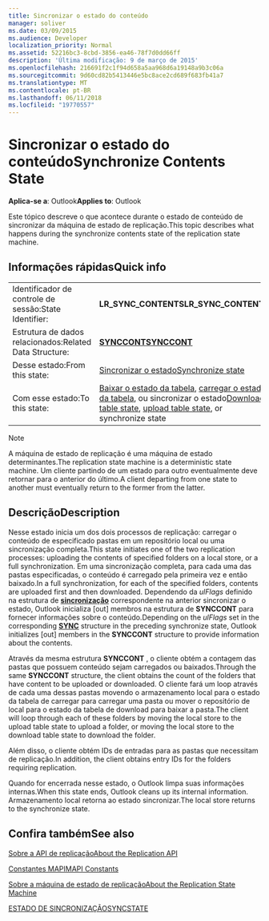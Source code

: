 ```yaml
---
title: Sincronizar o estado do conteúdo
manager: soliver
ms.date: 03/09/2015
ms.audience: Developer
localization_priority: Normal
ms.assetid: 52216bc3-8cbd-3856-ea46-78f7d0dd66ff
description: 'Última modificação: 9 de março de 2015'
ms.openlocfilehash: 216691f2c1f94d658a5aa968d6a19148a9b3c06a
ms.sourcegitcommit: 9d60cd82b5413446e5bc8ace2cd689f683fb41a7
ms.translationtype: MT
ms.contentlocale: pt-BR
ms.lasthandoff: 06/11/2018
ms.locfileid: "19770557"
---
```

# <a name="synchronize-contents-state"></a><span data-ttu-id="024d7-103">Sincronizar o estado do conteúdo</span><span class="sxs-lookup"><span data-stu-id="024d7-103">Synchronize Contents State</span></span>

  
  
<span data-ttu-id="024d7-104">**Aplica-se a**: Outlook</span><span class="sxs-lookup"><span data-stu-id="024d7-104">**Applies to**: Outlook</span></span> 
  
 <span data-ttu-id="024d7-105">Este tópico descreve o que acontece durante o estado de conteúdo de sincronizar da máquina de estado de replicação.</span><span class="sxs-lookup"><span data-stu-id="024d7-105">This topic describes what happens during the synchronize contents state of the replication state machine.</span></span> 
  
## <a name="quick-info"></a><span data-ttu-id="024d7-106">Informações rápidas</span><span class="sxs-lookup"><span data-stu-id="024d7-106">Quick info</span></span>

|||
|:-----|:-----|
|<span data-ttu-id="024d7-107">Identificador de controle de sessão:</span><span class="sxs-lookup"><span data-stu-id="024d7-107">State Identifier:</span></span>  <br/> |<span data-ttu-id="024d7-108">**LR_SYNC_CONTENTS**</span><span class="sxs-lookup"><span data-stu-id="024d7-108">**LR_SYNC_CONTENTS**</span></span> <br/> |
|<span data-ttu-id="024d7-109">Estrutura de dados relacionados:</span><span class="sxs-lookup"><span data-stu-id="024d7-109">Related Data Structure:</span></span>  <br/> |<span data-ttu-id="024d7-110">**[SYNCCONT](synccont.md)**</span><span class="sxs-lookup"><span data-stu-id="024d7-110">**[SYNCCONT](synccont.md)**</span></span> <br/> |
|<span data-ttu-id="024d7-111">Desse estado:</span><span class="sxs-lookup"><span data-stu-id="024d7-111">From this state:</span></span>  <br/> |[<span data-ttu-id="024d7-112">Sincronizar o estado</span><span class="sxs-lookup"><span data-stu-id="024d7-112">Synchronize state</span></span>](synchronize-state.md) <br/> |
|<span data-ttu-id="024d7-113">Com esse estado:</span><span class="sxs-lookup"><span data-stu-id="024d7-113">To this state:</span></span>  <br/> |<span data-ttu-id="024d7-114">[Baixar o estado da tabela](download-table-state.md), [carregar o estado da tabela](upload-table-state.md), ou sincronizar o estado</span><span class="sxs-lookup"><span data-stu-id="024d7-114">[Download table state](download-table-state.md), [upload table state](upload-table-state.md), or synchronize state</span></span>  <br/> |
   
> [!NOTE]
> <span data-ttu-id="024d7-115">A máquina de estado de replicação é uma máquina de estado determinantes.</span><span class="sxs-lookup"><span data-stu-id="024d7-115">The replication state machine is a deterministic state machine.</span></span> <span data-ttu-id="024d7-116">Um cliente partindo de um estado para outro eventualmente deve retornar para o anterior do último.</span><span class="sxs-lookup"><span data-stu-id="024d7-116">A client departing from one state to another must eventually return to the former from the latter.</span></span> 
  
## <a name="description"></a><span data-ttu-id="024d7-117">Descrição</span><span class="sxs-lookup"><span data-stu-id="024d7-117">Description</span></span>

<span data-ttu-id="024d7-118">Nesse estado inicia um dos dois processos de replicação: carregar o conteúdo de especificado pastas em um repositório local ou uma sincronização completa.</span><span class="sxs-lookup"><span data-stu-id="024d7-118">This state initiates one of the two replication processes: uploading the contents of specified folders on a local store, or a full synchronization.</span></span> <span data-ttu-id="024d7-119">Em uma sincronização completa, para cada uma das pastas especificadas, o conteúdo é carregado pela primeira vez e então baixado.</span><span class="sxs-lookup"><span data-stu-id="024d7-119">In a full synchronization, for each of the specified folders, contents are uploaded first and then downloaded.</span></span> <span data-ttu-id="024d7-120">Dependendo da *ulFlags* definido na estrutura de **[sincronização](sync.md)** correspondente na anterior sincronizar o estado, Outlook inicializa [out] membros na estrutura de **SYNCCONT** para fornecer informações sobre o conteúdo.</span><span class="sxs-lookup"><span data-stu-id="024d7-120">Depending on the  *ulFlags*  set in the corresponding **[SYNC](sync.md)** structure in the preceding synchronize state, Outlook initializes [out] members in the **SYNCCONT** structure to provide information about the contents.</span></span> 
  
<span data-ttu-id="024d7-121">Através da mesma estrutura **SYNCCONT** , o cliente obtém a contagem das pastas que possuem conteúdo sejam carregados ou baixados.</span><span class="sxs-lookup"><span data-stu-id="024d7-121">Through the same **SYNCCONT** structure, the client obtains the count of the folders that have content to be uploaded or downloaded.</span></span> <span data-ttu-id="024d7-122">O cliente fará um loop através de cada uma dessas pastas movendo o armazenamento local para o estado da tabela de carregar para carregar uma pasta ou mover o repositório de local para o estado da tabela de download para baixar a pasta.</span><span class="sxs-lookup"><span data-stu-id="024d7-122">The client will loop through each of these folders by moving the local store to the upload table state to upload a folder, or moving the local store to the download table state to download the folder.</span></span> 
  
<span data-ttu-id="024d7-123">Além disso, o cliente obtém IDs de entradas para as pastas que necessitam de replicação.</span><span class="sxs-lookup"><span data-stu-id="024d7-123">In addition, the client obtains entry IDs for the folders requiring replication.</span></span>
  
<span data-ttu-id="024d7-124">Quando for encerrada nesse estado, o Outlook limpa suas informações internas.</span><span class="sxs-lookup"><span data-stu-id="024d7-124">When this state ends, Outlook cleans up its internal information.</span></span> <span data-ttu-id="024d7-125">Armazenamento local retorna ao estado sincronizar.</span><span class="sxs-lookup"><span data-stu-id="024d7-125">The local store returns to the synchronize state.</span></span>
  
## <a name="see-also"></a><span data-ttu-id="024d7-126">Confira também</span><span class="sxs-lookup"><span data-stu-id="024d7-126">See also</span></span>



[<span data-ttu-id="024d7-127">Sobre a API de replicação</span><span class="sxs-lookup"><span data-stu-id="024d7-127">About the Replication API</span></span>](about-the-replication-api.md)
  
[<span data-ttu-id="024d7-128">Constantes MAPI</span><span class="sxs-lookup"><span data-stu-id="024d7-128">MAPI Constants</span></span>](mapi-constants.md)
  
[<span data-ttu-id="024d7-129">Sobre a máquina de estado de replicação</span><span class="sxs-lookup"><span data-stu-id="024d7-129">About the Replication State Machine</span></span>](about-the-replication-state-machine.md)
  
[<span data-ttu-id="024d7-130">ESTADO DE SINCRONIZAÇÃO</span><span class="sxs-lookup"><span data-stu-id="024d7-130">SYNCSTATE</span></span>](syncstate.md)


